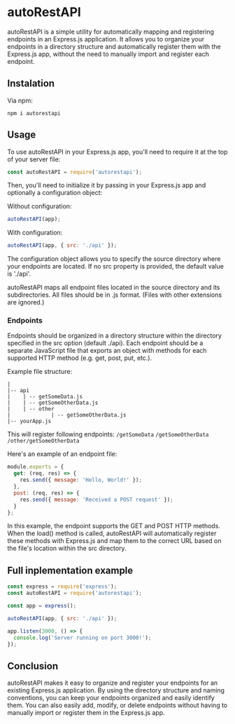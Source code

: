 # autoRestAPI

autoRestAPI is a simple utility for automatically mapping and registering endpoints in an Express.js application. It allows you to organize your endpoints in a directory structure and automatically register them with the Express.js app, without the need to manually import and register each endpoint.

## Instalation

Via npm:

```
npm i autorestapi
```

## Usage

To use autoRestAPI in your Express.js app, you'll need to require it at the top of your server file:

```js
const autoRestAPI = require('autorestapi');
```

Then, you'll need to initialize it by passing in your Express.js app and optionally a configuration object:

Without configuration:

```js
autoRestAPI(app);
```

With configuration:

```js
autoRestAPI(app, { src: './api' });
```

The configuration object allows you to specify the source directory where your endpoints are located. If no src property is provided, the default value is './api'.

autoRestAPI maps all endpoint files located in the source directory and its subdirectories. All files should be in .js format. (Files with other extensions are ignored.)

### Endpoints
Endpoints should be organized in a directory structure within the directory specified in the src option (default ./api). Each endpoint should be a separate JavaScript file that exports an object with methods for each supported HTTP method (e.g. get, post, put, etc.).

Example file structure:

```
|
|-- api
|    | -- getSomeData.js
|    | -- getSomeOtherData.js
|    | -- other
|             | -- getSomeOtherData.js
|-- yourApp.js
```

This will register following endpoints:
`/getSomeData`
`/getSomeOtherData`
`/other/getSomeOtherData`

Here's an example of an endpoint file:

```js
module.exports = {
  get: (req, res) => {
    res.send({ message: 'Hello, World!' });
  },
  post: (req, res) => {
    res.send({ message: 'Received a POST request' });
  }
};
```

In this example, the endpoint supports the GET and POST HTTP methods. When the load() method is called, autoRestAPI will automatically register these methods with Express.js and map them to the correct URL based on the file's location within the src directory.

## Full inplementation example

```js
const express = require('express');
const autoRestAPI = require('autorestapi');

const app = express();

autoRestAPI(app, { src: './api' });

app.listen(3000, () => {
  console.log('Server running on port 3000!');
});
```

## Conclusion
autoRestAPI makes it easy to organize and register your endpoints for an existing Express.js application. By using the directory structure and naming conventions, you can keep your endpoints organized and easily identify them. You can also easily add, modify, or delete endpoints without having to manually import or register them in the Express.js app.
